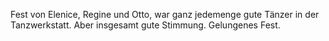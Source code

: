 Fest von Elenice, Regine und Otto, war ganz jedemenge gute Tänzer in der Tanzwerkstatt. Aber insgesamt gute Stimmung. Gelungenes Fest.